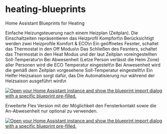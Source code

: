 # heating-blueprints
Home Assistant Blueprints for Heating

Einfache Heizungsteuerung nach einem Heizplan (Zeitplan). Die Einschaltzeiten repräsentieren das Heizprofil Kompfort\n
Berücksichtigt werden zwei Heizprofile Komfort & ECO\n
Ein geöffnetes Fesnter, schaltet das Thermostat in den Off Modus\n
Das Schließen des Fesnters, schaltet das Thermostat in den Heat Modus und der laut Zeitplan voreingestellten Soll-Temperatur\n
Bei Abwesenheit (Letze Person verlässt die Heim Zone) aller Personen wird die ECO Temperatur eingestelt\n
Bei Anwesenheit wird die gemäß dem Zeitplan vorgesehene Soll-Temperatur eingestellt\n
Ein Helfer Heizsaison sorgt dafür, das Die Automatisierung nur während der Heizsaison ausgeführt wird\n

[![Open your Home Assistant instance and show the blueprint import dialog with a specific blueprint pre-filled.](https://my.home-assistant.io/badges/blueprint_import.svg)](https://my.home-assistant.io/redirect/blueprint_import/?blueprint_url=https%3A%2F%2Fgithub.com%2FSmartHomeForDummies%2Fheating-blueprints%2Fblob%2Fmain%2Fheizplan.yaml)


Erweiterte Flex Version mit der Möglichkeit den Fensterkontakt sowie die An-Abwesenheit nur optional zu verwenden.

[![Open your Home Assistant instance and show the blueprint import dialog with a specific blueprint pre-filled.](https://my.home-assistant.io/badges/blueprint_import.svg)](https://my.home-assistant.io/redirect/blueprint_import/?blueprint_url=https%3A%2F%2Fgithub.com%2FSmartHomeForDummies%2Fheating-blueprints%2Fblob%2Fmain%2Fheizplan_flex.yaml)





